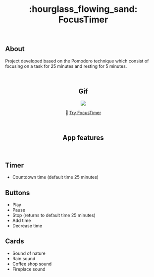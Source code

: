 <div align="center">
  <h1>:hourglass_flowing_sand: FocusTimer</h1>
</div>

<br>

## About

Project developed based on the Pomodoro technique which consist of focusing on a task for 25 minutes and resting for 5 minutes.

<br>

<div align="center">
  <h2>Gif</h2>
  <img src="https://user-images.githubusercontent.com/73083955/180661109-859b4da9-f56e-4f31-b730-f32db918c5e4.gif" />

  :link: [Try FocusTimer]()
</div>

<br>

<div align="center">
  <h2>App features</h2>
</div>

<br>

## Timer

- Countdown time (default time 25 minutes)

## Buttons

- Play
- Pause
- Stop (returns to default time 25 minutes)
- Add time
- Decrease time

## Cards

- Sound of nature
- Rain sound
- Coffee shop sound
- Fireplace sound
